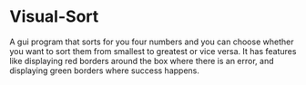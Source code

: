 # Visual-Sort
A gui program that sorts for you four numbers and you can choose whether you want to sort them from smallest to greatest or vice versa.
It has features like displaying red borders around the box where there is an error, and displaying green borders where success happens.
